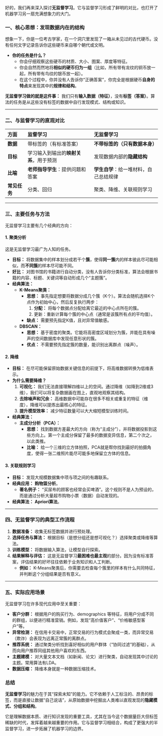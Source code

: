 好的，我们再来深入探讨**无监督学习**。它与监督学习形成了鲜明的对比，也打开了机器学习另一扇充满想象力的大门。

### 一、核心思想：发现数据内在的结构

想象一下，你是一位考古学家，在一个洞穴里发现了一箱从未见过的古代硬币。没有任何文字记录告诉你这些硬币来自哪个朝代或文明。

*   **你的任务是什么？**
    *   你会仔细观察这些硬币的材质、大小、图案、厚度等特征。
    *   你会自然而然地将**相似的硬币归为一组**（比如，所有带有龙纹的铜币放一起，所有带有鸟纹的银币放一起）。
    *   在这个过程中，你并没有人告诉你“正确答案”，你完全是根据硬币**自身的特点**来发现其中的**规律和结构**。

**无监督学习做的就是这件事：** 我们只有**输入数据（特征）**，没有**标签（答案）**。算法的任务是从这些没有标签的数据中自行发现模式、结构或知识。

---

### 二、与监督学习的直观对比

| 方面 | 监督学习 | 无监督学习 |
| :--- | :--- | :--- |
| **数据** | 带标签的（有标准答案） | **不带标签的（只有数据本身）** |
| **目标** | 学习输入到输出的**映射关系**，用于预测 | 发现数据内部的**隐藏结构** |
| **比喻** | **老师指导学生**：提供问题和答案 | **学生自学**：给一堆材料，自己总结规律 |
| **常见任务** | 分类、回归 | 聚类、降维、关联规则学习 |

---

### 三、主要任务与方法

无监督学习主要有几个经典的方向：

#### 1. 聚类分析

这是无监督学习最广为人知的任务。

*   **目标：** 将数据集中的样本划分成若干个**簇**，使得**同一簇**内的样本彼此尽可能相似，而**不同簇**的样本尽可能不同。
*   **好比：** 对图书馆的书籍进行自动分类，没有人告诉你分类标准，算法会根据书籍的内容、标题、关键词等自动形成几个“主题簇”。
*   **经典算法：**
    *   **K-Means聚类：**
        *   **思想：** 事先指定想要将数据分成几个簇（K个）。算法会随机选择K个点作为初始中心，然后反复执行两步：
            1.  **分配：** 将每个数据点分配给离它最近的中心点所在的簇。
            2. 更新：重新计算每个簇的中心点（通常是该簇所有点的平均值）。
        *   **缺点：** 需要预先指定K值，且对异常值敏感。
    *   **DBSCAN：**
        *   **思想：** 基于密度的聚类。它能将高密度区域划分为簇，并能在具有噪声的空间数据库中发现任意形状的簇。
        *   **优点：** 不需要预先指定簇的数量，能识别出离群点（噪声）。



#### 2. 降维

*   **目标：** 在尽可能保留原始数据关键信息的前提下，将高维数据转换为低维表示。
*   **为什么需要降维？**
    1.  **可视化：** 我们无法直接理解四维以上的空间。通过降维（如降到2维或3维），我们可以将复杂数据画在图上，直观地观察其结构。
    2.  **去除噪声和冗余：** 高维数据中可能存在很多不相关或重复的特征（维度），降维可以提炼出最核心的特征。
    3.  **提升模型效率：** 减少特征数量可以大大缩短模型训练时间。
*   **经典算法：**
    *   **主成分分析（PCA）：**
        *   **思想：** 找到数据方差最大的方向（称为“主成分”），并将数据投影到这些方向上。第一个主成分保留了最多的数据变异信息，第二个次之，以此类推。
        *   **比喻：** 给一个三维的立方体拍照，PCA就是帮你找到最好的拍摄角度，使得一张二维照片能尽可能多地保留立方体的信息。



#### 3. 关联规则学习

*   **目标：** 发现大规模数据集中项与项之间的有趣联系。
*   **经典应用：** **购物篮分析**。
    *   **著名例子：** “买尿布的顾客也经常会买啤酒”。这个规则不是人为预设的，而是通过分析大量超市购物小票（数据）自动发现的。
*   **经典算法：** **Apriori算法**。

---

### 四、无监督学习的典型工作流程

1.  **数据准备：** 收集无标签数据并进行预处理。
2.  **选择任务与算法：** 根据目标（是想分组还是想可视化？）选择聚类或降维等算法。
3.  **训练模型：** 将数据输入算法，让模型自行探索。
4.  **结果解释与评估：** 这是无监督学习**最困难也最主观**的部分。因为没有标准答案，评估结果的好坏往往依赖于业务知识和人工判断。
    *   **例如：** K-Means聚类后，你需要去检查每个簇里的样本有什么共同特征，并判断这个分组结果是否有意义。

---

### 五、实际应用场景

无监督学习在许多现代应用中至关重要：

*   **客户分群：** 根据用户的购买行为、demographics 等特征，将用户分成不同的群组，以便进行精准营销。例如，发现“高价值客户”、“价格敏感型客户”等。
*   **异常检测：** 在信用卡交易中，正常交易的行为模式会聚成一类，而异常交易（欺诈）会表现为远离正常簇的离群点。
*   **推荐系统：** 通过聚类分析找到喜好相似的用户群体（“协同过滤”的基础），从而向用户推荐同组其他用户喜欢的东西。
*   **主题建模：** 对大量文本文档（如新闻、论文）进行聚类，自动发现其中讨论的主题。常用算法有LDA。
*   **数据压缩：** 降维本身就是一种数据压缩技术。

### 总结

**无监督学习**的魅力在于其“探索未知”的能力。它不依赖于人工标注的、昂贵的标签，而是直接让数据“自己说话”，从原始数据中挖掘出人类难以直观发现的**隐藏模式、分组和结构**。

它是理解数据本质、进行知识发现的重要工具，尤其在当今这个数据量巨大但标签稀缺的时代，发挥着越来越重要的作用。它与监督学习相结合，构成了更强大的半监督学习，进一步拓展了机器学习的边界。